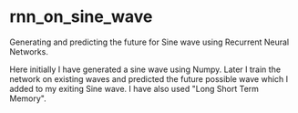 # rnn_on_sine_wave

Generating and predicting the future for Sine wave using Recurrent Neural Networks.

Here initially I have generated a sine wave using Numpy. Later I train the network on existing waves and predicted the future possible wave which I added to my exiting Sine wave. 
I have also used "Long Short Term Memory".
